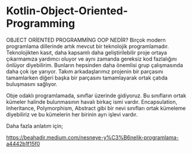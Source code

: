 # Kotlin-Object-Oriented-Programming
OBJECT ORİENTED PROGRAMMİNG OOP NEDİR?
Birçok modern programlama dillerinde artık mevcut bir teknolojik programlamadır. Teknolojikten kasıt, daha kapsamlı daha geliştirilebilir proje ortaya çıkarmamıza yardımcı oluyor ve aynı zamanda gereksiz kod fazlalığını önlüyor diyebilirim. Bunların hepsinden daha önemlisi grup çalışmasında daha çok işe yarıyor. Takım arkadaşlarımız projenin bir parçasını tamamlarken diğeri başka bir parçasını tamamlayarak ortak çatıda buluşmasını sağlıyor.

Obje odaklı programlamada, sınıflar üzerinde gidiyoruz. Bu sınıfların ortak kümeler halinde bulunmasının havalı birkaç ismi vardır. Encapsulation, Inheritance, Polymorphism, Abstract gibi bir nevi sınıfları ortak kümeleme diyebiliriz ve bu kümelerin her birinin ayrı işlevi vardır.

Daha fazla anlatım için;

https://beahadir.medium.com/nesneye-y%C3%B6nelik-programlama-a4442b1f15f0
